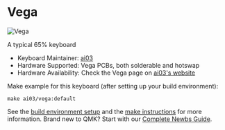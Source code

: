 # Vega

![Vega](https://i.imgur.com/7ZcCqwP.png)

A typical 65% keyboard  

* Keyboard Maintainer: [ai03](https://github.com/ai03-2725)
* Hardware Supported: Vega PCBs, both solderable and hotswap
* Hardware Availability: Check the Vega page on [ai03's website](https://ai03.com/)

Make example for this keyboard (after setting up your build environment):

    make ai03/vega:default

See the [build environment setup](https://docs.qmk.fm/#/getting_started_build_tools) and the [make instructions](https://docs.qmk.fm/#/getting_started_make_guide) for more information. Brand new to QMK? Start with our [Complete Newbs Guide](https://docs.qmk.fm/#/newbs).
